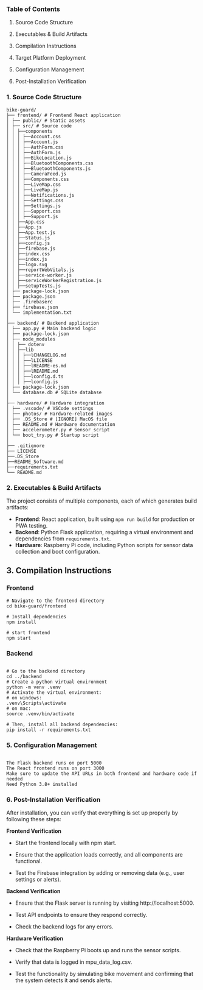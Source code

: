 ### Table of Contents
1. Source Code Structure

2. Executables & Build Artifacts

3. Compilation Instructions

4. Target Platform Deployment

5. Configuration Management

6. Post-Installation Verification

### 1. Source Code Structure
```
bike-guard/
├── frontend/ # Frontend React application
│ ├── public/ # Static assets
│ ├── src/ # Source code
│ │ ├──components
│ │ │ ├──Account.css
│ │ │ ├──Account.js
│ │ │ ├──AuthForm.css
│ │ │ ├──AuthForm.js
│ │ │ ├──BikeLocation.js
│ │ │ ├──BluetoothComponents.css
│ │ │ ├──BluetoothComponents.js
│ │ │ ├──CameraFeed.js
│ │ │ ├──Components.css
│ │ │ ├──LiveMap.css
│ │ │ ├──LiveMap.js
│ │ │ ├──Notifications.js
│ │ │ ├──Settings.css
│ │ │ ├──Settings.js
│ │ │ ├──Support.css
│ │ │ ├──Support.js
│ │ ├──App.css
│ │ ├──App.js
│ │ ├──App.test.js
│ │ ├──Status.js
│ │ ├──config.js
│ │ ├──firebase.js
│ │ ├──index.css
│ │ ├──index.js
│ │ ├──logo.svg
│ │ ├──reportWebVitals.js
│ │ ├──service-worker.js
│ │ ├──serviceWorkerRegistration.js
│ │ ├──setupTests.js
│ ├── package-lock.json
│ ├── package.json
│ ├── .firebaserc 
│ ├── firebase.json
│ └── implementation.txt 
│
├── backend/ # Backend application
│ ├── app.py # Main backend logic
│ ├── package-lock.json
│ ├── node_modules
│ │ ├── dotenv
│ │ ├──lib
│ │ │ ├──lCHANGELOG.md
│ │ │ ├──lLICENSE
│ │ │ ├──lREADME-es.md
│ │ │ ├──lREADME.md
│ │ │ ├──lconfig.d.ts
│ │ │ ├──lconfig.js
│ ├── package-lock.json
│ └── database.db # SQLite database
│
├── hardware/ # Hardware integration
│ ├── .vscode/ # VSCode settings
│ ├── photos/ # Hardware-related images
│ ├── .DS_Store # [IGNORE] MacOS file
│ ├── README.md # Hardware documentation
│ ├── accelerometer.py # Sensor script
│ └── boot_try.py # Startup script
│
├── .gitignore
├── LICENSE
├──.DS_Store
├──README_Software.md
├──requirements.txt
└── README.md 
```

### 2. Executables & Build Artifacts

The project consists of multiple components, each of which generates build artifacts:

- **Frontend**: React application, built using `npm run build` for production or PWA testing.
- **Backend**: Python Flask application, requiring a virtual environment and dependencies from `requirements.txt`.
- **Hardware**: Raspberry Pi code, including Python scripts for sensor data collection and boot configuration.

## 3. Compilation Instructions

### Frontend

```
# Navigate to the frontend directory
cd bike-guard/frontend

# Install dependencies
npm install

# start frontend
npm start

```
### Backend
```

# Go to the backend directory
cd ../backend
# Create a python virtual environment
python -m venv .venv
# Activate the virtual environment:
# on windows:
.venv\Scripts\activate
# on mac:
source .venv/bin/activate

# Then, install all backend dependencies:
pip install -r requirements.txt

```

### 5. Configuration Management
```

The Flask backend runs on port 5000
The React frontend runs on port 3000
Make sure to update the API URLs in both frontend and hardware code if needed
Need Python 3.8+ installed
```

### 6. Post-Installation Verification

After installation, you can verify that everything is set up properly by following these steps:

**Frontend Verification**

- Start the frontend locally with npm start.

- Ensure that the application loads correctly, and all components are functional.

- Test the Firebase integration by adding or removing data (e.g., user settings or alerts).

**Backend Verification**

- Ensure that the Flask server is running by visiting http://localhost:5000.

- Test API endpoints to ensure they respond correctly.

- Check the backend logs for any errors.

**Hardware Verification**

- Check that the Raspberry Pi boots up and runs the sensor scripts.

- Verify that data is logged in mpu_data_log.csv.

- Test the functionality by simulating bike movement and confirming that the system detects it and sends alerts.



